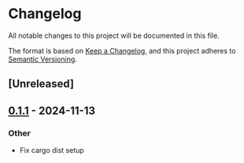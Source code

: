 # Changelog

All notable changes to this project will be documented in this file.

The format is based on [Keep a Changelog](https://keepachangelog.com/en/1.0.0/),
and this project adheres to [Semantic Versioning](https://semver.org/spec/v2.0.0.html).

## [Unreleased]

## [0.1.1](https://github.com/endoze/axum-rails-cookie/compare/v0.1.0...v0.1.1) - 2024-11-13

### Other

- Fix cargo dist setup
